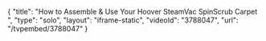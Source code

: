 {
    "title": "How to Assemble & Use Your Hoover SteamVac SpinScrub Carpet ",
    "type": "solo",
    "layout": "iframe-static",
    "videoId": "3788047",
    "url": "\/tvpembed\/3788047"
}
